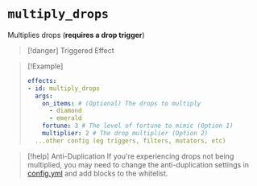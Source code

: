 # `multiply_drops`

Multiplies drops (**requires a drop trigger**)

> [!danger] Triggered Effect

> [!Example]
> ```yaml
> effects:
> - id: multiply_drops
>   args:
>     on_items: # (Optional) The drops to multiply
>       - diamond
>       - emerald
>     fortune: 3 # The level of fortune to mimic (Option 1)
>     multiplier: 2 # The drop multiplier (Option 2)
>   ...other config (eg triggers, filters, mutators, etc)
> ```

> [!help] Anti-Duplication
> If you're experiencing drops not being multiplied, you may need to change the anti-duplication settings in [config.yml](https://github.com/Auxilor/libreforge/blob/master/core/common/src/main/resources/config.yml) and add blocks to the whitelist.
